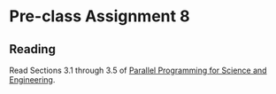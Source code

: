# Pre-class Assignment 8

## Reading

Read Sections 3.1 through 3.5 of [Parallel Programming for Science and Engineering](../assets/EijkhoutParallelProgramming.pdf).

<!-- ## Review

1. In the `#questions` channel of the course Slack, post at least one question about the reading. If someone has already posted your question, you may instead "upvote" that question by reacting to it with a "thumbs up" or other appropriate reaction emoji. 

## Exercises

Complete the following review questions in Section 3.15 of [PPSE](../assets/EijkhoutParallelProgramming.pdf).

1. Exercise 3.25
2. Exercise 3.26
3. Exercise 3.27
4. Exercise 3.28

## What to turn-in

Commit your write-up, including review and questions, as a plain text, markdown document, or pdf to your assignment repo _before the start of class_. -->